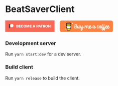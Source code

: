 # BeatSaverClient
[!["Become a Patreon"](src/assets/become_a_patreon.png)](https://www.patreon.com/dotmortis)&nbsp;&nbsp;&nbsp;&nbsp;[!["Buy Me A Coffee"](src/assets/coffee.png)](https://ko-fi.com/dotmortis)

### Development server

Run `yarn start:dev` for a dev server.

### Build client

Run `yarn release` to build the client.

